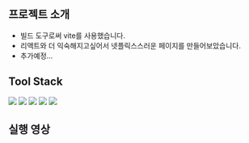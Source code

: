 ## 프로젝트 소개
- 빌드 도구로써 vite를 사용했습니다.
- 리액트와 더 익숙해지고싶어서 넷플릭스스러운 페이지를 만들어보았습니다.
- 추가예정...

## Tool Stack
<img src="https://img.shields.io/badge/HTML5-E34F26?style=flat&logo=HTML5&logoColor=white"/> <img src="https://img.shields.io/badge/JavaScript-F7DF1E?style=flat&logo=JavaScript&logoColor=white"/> <img src="https://img.shields.io/badge/React-61DAFB?style=flat&logo=React&logoColor=white"/> 
<img src="https://img.shields.io/badge/styledcomponents-DB7093?style=flat&logo=styledcomponents&logoColor=white"/> 
<img src="https://img.shields.io/badge/eslint-4B32C3?style=flat&logo=eslint&logoColor=white"/> 

## 실행 영상

